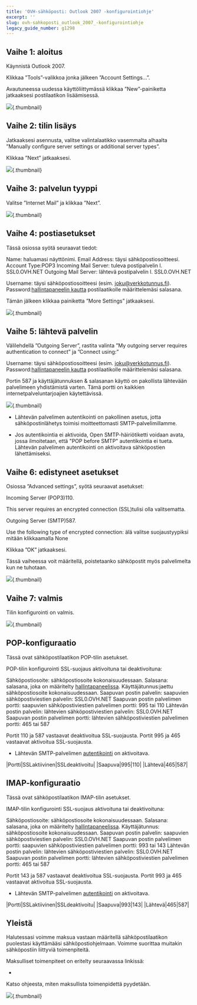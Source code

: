 ```yaml
---
title: 'OVH-sähköposti: Outlook 2007 -konfigurointiohje'
excerpt: ''
slug: ovh-sahkoposti_outlook_2007_-konfigurointiohje
legacy_guide_number: g1298
---
```



## Vaihe 1: aloitus
Käynnistä Outlook 2007.

Klikkaa  ”Tools”-valikkoa jonka jälkeen ”Account Settings...”.

Avautuneessa uudessa käyttöliittymässä klikkaa ”New”-painiketta jatkaaksesi postilaatikon lisäämisessä.

![](images/img_1238.jpg){.thumbnail}


## Vaihe 2: tilin lisäys
Jatkaaksesi asennusta, valitse valintalaatikko vasemmalta alhaalta ”Manually configure server settings or additional server types”.

Klikkaa ”Next” jatkaaksesi.

![](images/img_1239.jpg){.thumbnail}


## Vaihe 3: palvelun tyyppi
Valitse ”Internet Mail” ja klikkaa ”Next”.

![](images/img_1240.jpg){.thumbnail}


## Vaihe 4: postiasetukset
Tässä osiossa syötä seuraavat tiedot:

Name: haluamasi näyttönimi.
Email Address: täysi sähköpostiosoitteesi.
Account Type:POP3
Incoming Mail Server: tuleva postipalvelin l. SSL0.OVH.NET
Outgoing Mail Server: lähtevä postipalvelin l. SSL0.OVH.NET

Username: täysi sähköpostiosoitteesi (esim. joku@verkkotunnus.fi).
Password:[hallintapaneelin kautta](https://www.ovh-hosting.fi/managerv3/) postilaatikolle määrittelemäsi salasana.

Tämän jälkeen klikkaa painiketta ”More Settings” jatkaaksesi.

![](images/img_1241.jpg){.thumbnail}


## Vaihe 5: lähtevä palvelin
Välilehdellä ”Outgoing Server”, rastita valinta ”My outgoing server requires authentication to connect” ja ”Connect using:”

Username: täysi sähköpostiosoitteesi (esim. joku@verkkotunnus.fi).
Password:[hallintapaneelin kautta](https://www.ovh-hosting.fi/managerv3/) postilaatikolle määrittelemäsi salasana.

Portin 587 ja käyttäjätunnuksen & salasanan käyttö on pakollista lähtevään palvelimeen yhdistämistä varten. Tämä portti on kaikkien internetpalveluntarjoajien käytettävissä.

![](images/img_1242.jpg){.thumbnail}

- Lähtevän palvelimen autentikointi on pakollinen asetus, jotta sähköpostinlähetys toimisi moitteettomasti SMTP-palvelimillamme.

- Jos autentikointia ei aktivoida, Open SMTP-häiriötiketti voidaan avata, jossa ilmoitetaan, että "POP before SMTP" autentikointia ei tueta. Lähtevän palvelimen autentikointi on aktivoitava sähköpostien lähettämiseksi.




## Vaihe 6: edistyneet asetukset
Osiossa ”Advanced settings”, syötä seuraavat asetukset:

Incoming Server (POP3)110.

This server requires an encrypted connection (SSL)tulisi olla valitsematta.

Outgoing Server (SMTP)587.

Use the following type of encrypted connection: älä valitse suojaustyypiksi mitään klikkaamalla None

Klikkaa ”OK” jatkaaksesi.

Tässä vaiheessa voit määritellä, poistetaanko sähköpostit myös palvelimelta kun ne tuhotaan.

![](images/img_1243.jpg){.thumbnail}


## Vaihe 7: valmis
Tilin konfigurointi on valmis.

![](images/img_1244.jpg){.thumbnail}


## POP-konfiguraatio
Tässä ovat sähköpostilaatikon POP-tilin asetukset.

POP-tilin konfigurointi SSL-suojaus aktivoituna tai deaktivoituna: 

Sähköpostiosoite: sähköpostiosoite kokonaisuudessaan.
Salasana: salasana, joka on määritelty [hallintapaneelissa](https://www.ovh.com/managerv3/).
Käyttäjätunnus:jaettu sähköpostiosoite kokonaisuudessaan.
Saapuvan postin palvelin: saapuvien sähköpostiviestien palvelin: SSL0.OVH.NET
Saapuvan postin palvelimen portti: saapuvien sähköpostiviestien palvelimen portti: 995 tai 110
Lähtevän postin palvelin: lähtevien sähköpostiviestien palvelin: SSL0.OVH.NET
Saapuvan postin palvelimen portti: lähtevien sähköpostiviestien palvelimen portti: 465 tai 587

Portit 110 ja 587 vastaavat deaktivoitua SSL-suojausta.
Portit 995 ja 465 vastaavat  aktivoitua SSL-suojausta.


- Lähtevän SMTP-palvelimen [autentikointi](#configuration_manuelle_partie_5_serveur_sortant) on aktivoitava.


|Portti|SSLaktiivinen|SSLdeaktivoitu|
|Saapuva|995|110|
|Lähtevä|465|587|




## IMAP-konfiguraatio
Tässä ovat sähköpostilaatikon IMAP-tilin asetukset.

IMAP-tilin konfigurointi SSL-suojaus aktivoituna tai deaktivoituna: 

Sähköpostiosoite: sähköpostiosoite kokonaisuudessaan.
Salasana: salasana, joka on määritelty [hallintapaneelissa](https://www.ovh.com/managerv3/).
Käyttäjätunnus: sähköpostiosoite kokonaisuudessaan.
Saapuvan postin palvelin: saapuvien sähköpostiviestien palvelin: SSL0.OVH.NET
Saapuvan postin palvelimen portti: saapuvien sähköpostiviestien palvelimen portti: 993 tai 143
Lähtevän postin palvelin: lähtevien sähköpostiviestien palvelin: SSL0.OVH.NET
Saapuvan postin palvelimen portti: lähtevien sähköpostiviestien palvelimen portti: 465 tai 587

Portit 143 ja 587 vastaavat deaktivoitua SSL-suojausta.
Portit 993 ja 465 vastaavat  aktivoitua SSL-suojausta.


- Lähtevän SMTP-palvelimen [autentikointi](#configuration_manuelle_partie_5_serveur_sortant) on aktivoitava.


|Portti|SSLaktiivinen|SSLdeaktivoitu|
|Saapuva|993|143|
|Lähtevä|465|587|




## Yleistä
Halutessasi voimme maksua vastaan määritellä sähköpostilaatikon puolestasi käyttämääsi sähköpostiohjelmaan. Voimme suorittaa muitakin sähköpostiin liittyviä toimenpiteitä.

Maksulliset toimenpiteet on eritelty seuraavassa linkissä:


- []({legacy}1683)


Katso ohjeesta, miten maksullista toimenpidettä pyydetään.

![](images/img_2502.jpg){.thumbnail}

